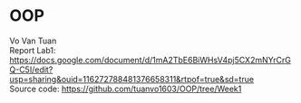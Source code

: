 # OOP
Vo Van Tuan <br /> Report Lab1: https://docs.google.com/document/d/1mA2TbE6BiWHsV4pj5CX2mNYrCrGQ-C5I/edit?usp=sharing&ouid=116272788481376658311&rtpof=true&sd=true
<br /> Source  code: https://github.com/tuanvo1603/OOP/tree/Week1
